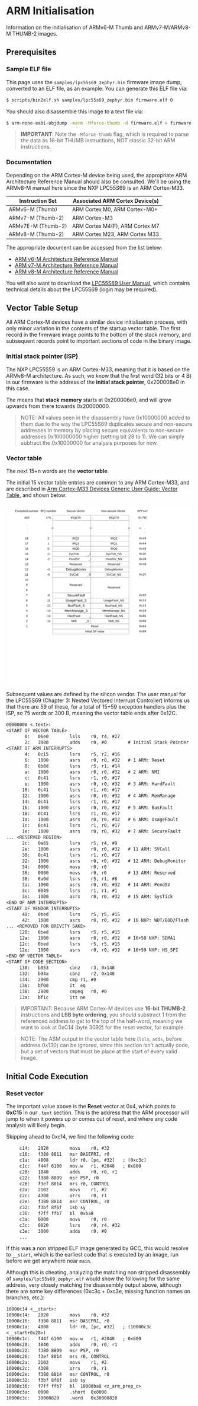 # ARM Initialisation

Information on the initialisation of ARMv6-M Thumb and ARMv7-M/ARMv8-M THUMB-2
images.

## Prerequisites

### Sample ELF file

This page uses the `samples/lpc55s69_zephyr.bin` firmware image dump, converted
to an ELF file, as an example. You can generate this ELF file via:

```bash
$ scripts/bin2elf.sh samples/lpc55s69_zephyr.bin firmware.elf 0
```

You should also disassemble this image to a text file via:

```bash
$ arm-none-eabi-objdump -marm -Mforce-thumb -d firmware.elf > firmware.elf.dis
```

> **IMPORTANT**: Note the `-Mforce-thumb` flag, which is required to parse the
  data as 16-bit THUMB instructions, NOT classic 32-bit ARM instructions.

### Documentation

Depending on the ARM Cortex-M device being used, the appropriate ARM
Architecture Reference Manual should also be consulted. We'll be using the
ARMv8-M manual here since the NXP LPC55S69 is an ARM Cortex-M33.

| Instruction Set    | Associated ARM Cortex Device(s) |
| ------------------ | ------------------------------- |
| ARMv6-M (Thumb)    | ARM Cortex M0, ARM Cortex-M0+   |
| ARMv7-M (Thumb-2)  | ARM Cortex-M3                   |
| ARMv7E-M (Thumb-2) | ARM Cortex M4(F), ARM Cortex M7 |
| ARMv8-M (Thumb-2)  | ARM Cortex M23, ARM Cortex M33  |

The appropriate document can be accessed from the list below:

- [ARM v6-M Architecture Reference Manual](https://static.docs.arm.com/ddi0419/d/DDI0419D_armv6m_arm.pdf)
- [ARM v7-M Architecture Reference Manual](https://static.docs.arm.com/ddi0403/eb/DDI0403E_B_armv7m_arm.pdf)
- [ARM v8-M Architecture Reference Manual](https://static.docs.arm.com/ddi0553/a/DDI0553A_e_armv8m_arm.pdf)

You will also want to download the [LPC55S69 User Manual](https://www.nxp.com/webapp/Download?colCode=UM11126),
which contains technical details about the LPC55S69 (login may be required).

## Vector Table Setup

All ARM Cortex-M devices have a similar device initialisation process, with
only minor variation in the contents of the startup vector table. The first
record in the firmware image points to the bottom of the stack memory, and
subsequent records point to important sections of code in the binary image.

### Initial stack pointer (ISP)

The NXP LPC55S59 is an ARM Cortex-M33, meaning that it is based on the ARMv8-M
architecture. As such, we know that the first word (32 bits or 4 B) in our
firmware is the address of the **initial stack pointer**, 0x200006e0 in this
case.

The means that **stack memory** starts at 0x200006e0, and will grow upwards
from there towards 0x20000000.

> NOTE: All values seen in the disassembly have 0x10000000 added to them due to
  the way the LPC55S69 duplicates secure and non-secure addresses in memory by
  placing secure equivalents to non-secure addresses 0x100000000 higher
  (setting bit 28 to 1). We can simply subtract the 0x10000000 for analysis
  purposes for now.

### Vector table

The next 15+n words are the **vector table**.

The initial 15 vector table entries are common to any ARM Cortex-M33, and are
described in [Arm Cortex-M33 Devices Generic User Guide: Vector Table](https://developer.arm.com/documentation/100235/0002/the-cortex-m33-processor/exception-model/vector-table), and shown below:

![ARMv8-M vector table](img/armv8m_vectortable.svg "ARMv8-M vector table")

Subsequent values are defined by the silicon vendor. The user manual for the LPC55S69 (Chapter 3:
Nested Vectored Interrupt Controller) informs us that there are 59 of
these, for a total of 15+59 exception handlers plus the ISP, so 75 words or
300 B, meaning the vector table ends after 0x12C.

```
00000000 <.text>:
<START OF VECTOR TABLE>
       0:	06e0      	lsls	r0, r4, #27
       2:	3000      	adds	r0, #0        # Initial Stack Pointer
<START OF ARM INTERRUPTS>
       4:	0c15      	lsrs	r5, r2, #16
       6:	1000      	asrs	r0, r0, #32   # 1 ARM: Reset
       8:	0b8d      	lsrs	r5, r1, #14
       a:	1000      	asrs	r0, r0, #32   # 2 ARM: NMI
       c:	0c41      	lsrs	r1, r0, #17
       e:	1000      	asrs	r0, r0, #32   # 3 ARM: HardFault
      10:	0c41      	lsrs	r1, r0, #17
      12:	1000      	asrs	r0, r0, #32   # 4 ARM: MemManage
      14:	0c41      	lsrs	r1, r0, #17
      16:	1000      	asrs	r0, r0, #32   # 5 ARM: BusFault
      18:	0c41      	lsrs	r1, r0, #17
      1a:	1000      	asrs	r0, r0, #32   # 6 ARM: UsageFault
      1c:	0c41      	lsrs	r1, r0, #17
      1e:	1000      	asrs	r0, r0, #32   # 7 ARM: SecureFault
... <RESERVED REGION>
      2c:	0a65      	lsrs	r5, r4, #9
      2e:	1000      	asrs	r0, r0, #32   # 11 ARM: SVCall
      30:	0c41      	lsrs	r1, r0, #17
      32:	1000      	asrs	r0, r0, #32   # 12 ARM: DebugMonitor
      34:	0000      	movs	r0, r0
      36:	0000      	movs	r0, r0        # 13 ARM: Reserved
      38:	0a0d      	lsrs	r5, r1, #8
      3a:	1000      	asrs	r0, r0, #32   # 14 ARM: PendSV
      3c:	0849      	lsrs	r1, r1, #1
      3e:	1000      	asrs	r0, r0, #32   # 15 ARM: SysTick
<END OF ARM INTERRUPTS>
<START OF VENDOR INTERRUPTS>
      40:	0bed      	lsrs	r5, r5, #15
      42:	1000      	asrs	r0, r0, #32   # 16 NXP: WDT/BOD/Flash
... <REMOVED FOR BREVITY SAKE>
     128:	0bed      	lsrs	r5, r5, #15
     12a:	1000      	asrs	r0, r0, #32   # 16+58 NXP: SDMA1
     12c:	0bed      	lsrs	r5, r5, #15
     12e:	1000      	asrs	r0, r0, #32   # 16+59 NXP: HS_SPI
<END OF VECTOR TABLE>
<START OF CODE SECTION>
     130:	b953      	cbnz	r3, 0x148
     132:	b94a      	cbnz	r2, 0x148
     134:	2900      	cmp	r1, #0
     136:	bf08      	it	eq
     138:	2800      	cmpeq	r0, #0
     13a:	bf1c      	itt	ne
```

> IMPORTANT: Because ARM Cortex-M devices use **16-bit THUMB-2** instructions
  and **LSB byte ordering**, you should substract 1 from the referenced address
  to get to the top of the half-word, meaning we want to look at 0xC14
  (byte 3092) for the reset vector, for example.

> NOTE: The ASM output in the vector table here (`lsls`, `adds`, before
  address 0x130) can be ignored, since this section isn't actually code, but a
  set of vectors that must be place at the start of every valid image.

## Initial Code Execution

### Reset vector

The important value above is the **Reset** vector at 0x4, which points to
**0xC15** in our `.text` section. This is the address that the ARM processor
will jump to when it powers up or comes out of reset, and where any code
analysis will likely begin.

Skipping ahead to 0xc14, we find the following code:

```
     c14:	2020      	movs	r0, #32
     c16:	f380 8811 	msr	BASEPRI, r0
     c1a:	4808      	ldr	r0, [pc, #32]	; (0xc3c)
     c1c:	f44f 6100 	mov.w	r1, #2048	; 0x800
     c20:	1840      	adds	r0, r0, r1
     c22:	f380 8809 	msr	PSP, r0
     c26:	f3ef 8014 	mrs	r0, CONTROL
     c2a:	2102      	movs	r1, #2
     c2c:	4308      	orrs	r0, r1
     c2e:	f380 8814 	msr	CONTROL, r0
     c32:	f3bf 8f6f 	isb	sy
     c36:	f7ff ffb7 	bl	0xba8
     c3a:	0000      	movs	r0, r0
     c3c:	0820      	lsrs	r0, r4, #32
     c3e:	3000      	adds	r0, #0
     ...
```

If this was a non stripped ELF image generated by GCC, this would resolve to
`__start`, which is the earliest code that is executed by an image, run before
we get anywhere near `main`.

Although this is cheating, analyzing the matching non stripped disassembly of
`samples/lpc55s69_zephyr.elf` would show the following for the same address,
very closely matching the disassembly output above, although there are some key
differences (0xc3c + 0xc3e, missing function names on branches, etc.):

```
10000c14 <__start>:
10000c14:	2020      	movs	r0, #32
10000c16:	f380 8811 	msr	BASEPRI, r0
10000c1a:	4808      	ldr	r0, [pc, #32]	; (10000c3c <__start+0x28>)
10000c1c:	f44f 6100 	mov.w	r1, #2048	; 0x800
10000c20:	1840      	adds	r0, r0, r1
10000c22:	f380 8809 	msr	PSP, r0
10000c26:	f3ef 8014 	mrs	r0, CONTROL
10000c2a:	2102      	movs	r1, #2
10000c2c:	4308      	orrs	r0, r1
10000c2e:	f380 8814 	msr	CONTROL, r0
10000c32:	f3bf 8f6f 	isb	sy
10000c36:	f7ff ffb7 	bl	10000ba8 <z_arm_prep_c>
10000c3a:	0000      	.short	0x0000
10000c3c:	30000820 	.word	0x30000820
```